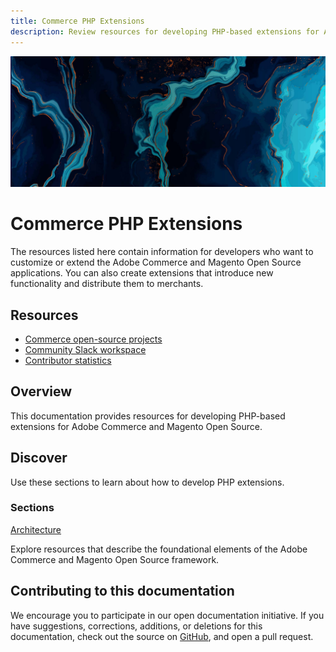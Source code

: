 ```yaml
---
title: Commerce PHP Extensions
description: Review resources for developing PHP-based extensions for Adobe Commerce and Magento Open Source.
---
```


<Hero slots="image, heading, text"/>

![Commerce PHP Extensions](_images/home-bg.jpeg)

# Commerce PHP Extensions

The resources listed here contain information for developers who want to customize or extend the Adobe Commerce and Magento Open Source applications. You can also create extensions that introduce new functionality and distribute them to merchants.

<Resources slots="heading, links"/>

## Resources

*  [Commerce open-source projects](https://developer.adobe.com/open/magento)
*  [Community Slack workspace](https://opensource.magento.com/slack)
*  [Contributor statistics](https://developer.adobe.com/open/magento/statistic)

## Overview

This documentation provides resources for developing PHP-based extensions for Adobe Commerce and Magento Open Source.

## Discover

Use these sections to learn about how to develop PHP extensions.

<DiscoverBlock slots="heading, link, text"/>

### Sections

[Architecture](architecture/)

Explore resources that describe the foundational elements of the Adobe Commerce and Magento Open Source framework.

<!-- <DiscoverBlock slots="link, text"/>

[Extension Developer](extensions/)

Lorem ipsum dolor sit amet

<DiscoverBlock slots="link, text"/>

[Best Practices](best-practices/)

Lorem ipsum dolor sit amet

<DiscoverBlock slots="link, text"/>

[Module Reference](module-reference/)

Lorem ipsum dolor sit amet

<DiscoverBlock slots="link, text"/>

[Coding Standard](coding-standards/)

Lorem ipsum dolor sit amet -->

<DiscoverBlock width="100%" slots="heading, link, text"/>

## Contributing to this documentation

We encourage you to participate in our open documentation initiative. If you have suggestions, corrections, additions, or deletions for this documentation, check out the source on [GitHub](https://github.com/adobedocs/commerce-php), and open a pull request.
